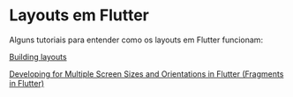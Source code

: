 # Layouts em Flutter

Alguns tutoriais para entender como os layouts em Flutter funcionam:

[Building layouts](https://docs.flutter.dev/development/ui/layout/tutorial)

[Developing for Multiple Screen Sizes and Orientations in Flutter (Fragments in Flutter)](https://medium.com/flutter-community/developing-for-multiple-screen-sizes-and-orientations-in-flutter-fragments-in-flutter-a4c51b849434)
